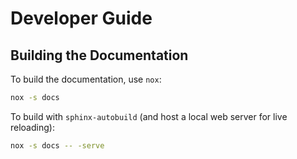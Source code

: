 # Developer Guide

## Building the Documentation

To build the documentation, use `nox`:

```bash
nox -s docs
```

To build with `sphinx-autobuild` (and host a local web server for live
reloading):

```bash
nox -s docs -- -serve
```
